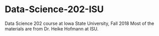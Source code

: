# Data-Science-202-ISU
Data Science 202 course at Iowa State University, Fall 2018
Most of the materials are from Dr. Heike Hofmann at ISU.
